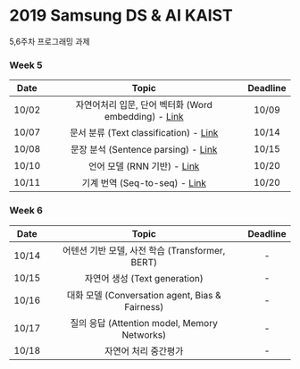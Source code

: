 # 2019 Samsung DS & AI KAIST

5,6주차 프로그래밍 과제


### Week 5
| Date | Topic | Deadline | 
|:-------:|:-------:|:------:|
|  10/02 |  자연어처리 입문, 단어 벡터화 (Word embedding) - [Link](https://github.com/hanjy1777/KAIST-NLP-tutorial  )  |   10/09    |
|  10/07 |  	문서 분류 (Text classification) - [Link](https://github.com/Nardien/samsung_text_classification) | 10/14  |       |
|  10/08 |  문장 분석 (Sentence parsing) - [Link](https://github.com/hankook/Samsung-AI-KAIST/tree/master/191008_Sentence_Parsing) | 10/15 |
|  10/10 |  언어 모델 (RNN 기반) - [Link](https://github.com/psh01087/quiz_for_1010_kaist) | 10/20 |
|  10/11 |  기계 번역 (Seq-to-seq) - [Link](https://github.com/cheonbok94/Quiz_Kaist_1013) | 10/20 |

### Week 6
| Date | Topic | Deadline | 
|:-------:|:-------:|:------:|
|  10/14 |  어텐션 기반 모델, 사전 학습 (Transformer, BERT) |  -  |
|  10/15 |  자연어 생성 (Text generation) |   -   |  
|  10/16 |  	대화 모델 (Conversation agent, Bias & Fairness)  |   -   |
|  10/17 |  	질의 응답 (Attention model, Memory Networks)   |   -   |
|  10/18 |  	자연어 처리 중간평가	  |   -    |
